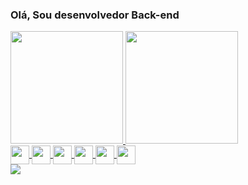 ### Olá, Sou desenvolvedor Back-end

<div>
  <a href="https://github.com/Nhoid">
  <img height="180em" src="https://github-readme-stats.vercel.app/api?username=Nhoid&show_icons=true&theme=dracula&include_all_commits=true&count_private=true"/>
  <img height="180em" src="https://github-readme-stats.vercel.app/api/top-langs/?username=Nhoid&layout=compact&langs_count=6&theme=dracula"/>
</div>
<div style = "display: inline_block">
  <img align="center" style="align: center; witdh: 40px; height: 30px;" src="https://cdn.jsdelivr.net/gh/devicons/devicon/icons/java/java-original-wordmark.svg" />
  <img align="center" style="align: center; witdh: 40px; height: 30px;" src="https://cdn.jsdelivr.net/gh/devicons/devicon/icons/c/c-original.svg" />
  <img align="center" style="align: center; witdh: 40px; height: 30px;" src="https://cdn.jsdelivr.net/gh/devicons/devicon/icons/javascript/javascript-original.svg" />    
  <img align="center" style="align: center; witdh: 40px; height: 30px;" src="https://cdn.jsdelivr.net/gh/devicons/devicon/icons/css3/css3-original.svg" />
  <img align="center" style="align: center; witdh: 40px; height: 30px;" src="https://cdn.jsdelivr.net/gh/devicons/devicon/icons/docker/docker-original.svg" />
  <img align="center" style="align: center; witdh: 40px; height: 30px;" src="https://cdn.jsdelivr.net/gh/devicons/devicon/icons/mysql/mysql-plain-wordmark.svg" />
          
          
          
</div>          
          

<div> 
  <a href="https://www.linkedin.com/in/geraldo-filho-74744a231/" target="_blank"><img src="https://img.shields.io/badge/-LinkedIn-%230077B5?style=for-the-badge&logo=linkedin&logoColor=white" target="_blank"></a> 
</div>
